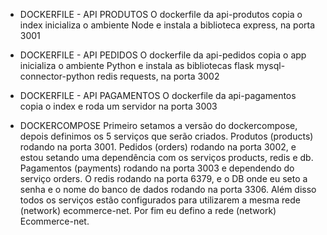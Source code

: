  - DOCKERFILE - API PRODUTOS
    O dockerfile da api-produtos copia o index inicializa o ambiente Node e instala a biblioteca express, na porta 3001

 - DOCKERFILE - API PEDIDOS
    O dockerfile da api-pedidos copia o app inicializa o ambiente Python e instala as bibliotecas flask mysql-connector-python redis requests, na porta 3002

 - DOCKERFILE - API PAGAMENTOS
    O dockerfile da api-pagamentos copia o index e roda um servidor na porta 3003

 - DOCKERCOMPOSE
    Primeiro setamos a versão do dockercompose, depois definimos os 5 serviços que serão criados. Produtos (products) rodando na porta 3001. Pedidos (orders) rodando na porta 3002, e estou setando uma dependência com os serviços products, redis e db. Pagamentos (payments) rodando na porta 3003 e dependendo do serviço orders. O redis rodando na porta 6379, e o DB onde eu seto a senha e o nome do banco de dados rodando na porta 3306. Além disso todos os serviços estão configurados para utilizarem a mesma rede (network) ecommerce-net.
    Por fim eu defino a rede (network) Ecommerce-net.

